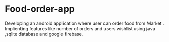 # Food-order-app
Developing an android application where user can order food from Market .
Implienting features like 
number of orders and users wishlist using java ,sqlite database and google firebase.
